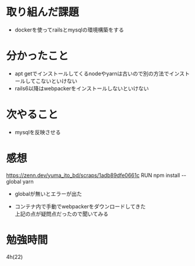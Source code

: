 # 取り組んだ課題
- dockerを使ってrailsとmysqlの環境構築をする
# 分かったこと
- apt getでインストールしてくるnodeやyarnは古いので別の方法でインストールしてこないといけない
- rails6以降はwebpackerをインストールしないといけない
# 次やること
- mysqlを反映させる
# 感想
https://zenn.dev/yuma_ito_bd/scraps/1adb89dfe0661c
RUN npm install --global yarn  
- globalが無いとエラーが出た

- コンテナ内で手動でwebpackerをダウンロードしてきた  
上記の点が疑問点だったので聞いてみる
# 勉強時間
4h(22)

